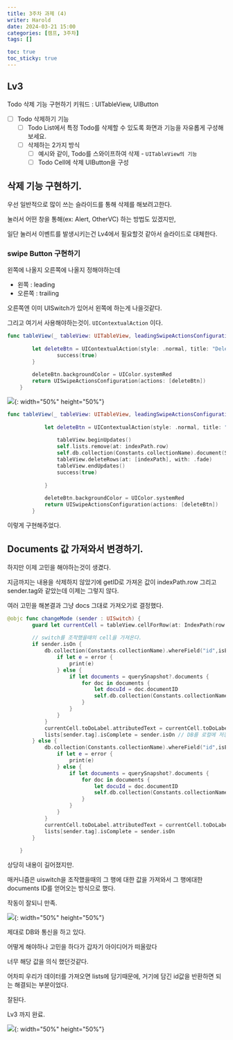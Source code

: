 ```yaml
---
title: 3주차 과제 (4)
writer: Harold
date: 2024-03-21 15:00
categories: [캠프, 3주차]
tags: []

toc: true
toc_sticky: true
---
```



## Lv3 
Todo 삭제 기능 구현하기
키워드 : UITableView, UIButton

- [ ]  Todo 삭제하기 기능
    - [ ]  Todo List에서 특정 Todo를 삭제할 수 있도록 화면과 기능을 자유롭게 구성해보세요.
    - [ ]  삭제하는 2가지 방식
        - [ ]  예시와 같이, Todo를 스와이프하여 삭제 - `UITableView의 기능`
        - [ ]  Todo Cell에 삭제 UIButton을 구성

## 삭제 기능 구현하기.

우선 일반적으로 많이 쓰는 슬라이드를 통해 삭제를 해보려고한다.

눌러서 어떤 창을 통해(ex: Alert, OtherVC) 하는 방법도 있겠지만,

일단 눌러서 이벤트를 발생시키는건 Lv4에서 필요할것 같아서 슬라이드로 대체한다.

### swipe Button 구현하기

왼쪽에 나올지 오른쪽에 나올지 정해야하는데

- 왼쪽 : leading
- 오른쪽 : trailing

오른쪽엔 이미 UISwitch가 있어서 왼쪽에 하는게 나을것같다.

그리고 여기서 사용해야하는것이. `UIContextualAction` 이다.

```swift
func tableView(_ tableView: UITableView, leadingSwipeActionsConfigurationForRowAt indexPath: IndexPath) -> UISwipeActionsConfiguration? {
        
        let deleteBtn = UIContextualAction(style: .normal, title: "Delete") { (UIContextualAction, UIView, success: @escaping (Bool) -> Void) in
                success(true)
        }
        
        deleteBtn.backgroundColor = UIColor.systemRed
        return UISwipeActionsConfiguration(actions: [deleteBtn])
    }
```

![](https://i.esdrop.com/d/f/NrA2xlqacz/XyXCqtg4Zo.gif){: width="50%" height="50%"}

```swift
func tableView(_ tableView: UITableView, leadingSwipeActionsConfigurationForRowAt indexPath: IndexPath) -> UISwipeActionsConfiguration? {
            
            let deleteBtn = UIContextualAction(style: .normal, title: "Delete") { (UIContextualAction, UIView, success: @escaping (Bool) -> Void) in
                
                tableView.beginUpdates()
                self.lists.remove(at: indexPath.row)
                self.db.collection(Constants.collectionName).document(String(indexPath.row)).delete()
                tableView.deleteRows(at: [indexPath], with: .fade)
                tableView.endUpdates()
                success(true)
                
            }
            
            deleteBtn.backgroundColor = UIColor.systemRed
            return UISwipeActionsConfiguration(actions: [deleteBtn])
        }
```

이렇게 구현해주었다.

## Documents 값 가져와서 변경하기.

하지만 이제 고민을 해야하는것이 생겼다.

지금까지는 내용을 삭제하지 않았기에 getID로 가져온 값이 indexPath.row 그리고 sender.tag와 같았는데 이제는 그렇지 않다.

여러 고민을 해본결과 그냥 docs 그대로 가져오기로 결정했다.

```swift
@objc func changeMode (sender : UISwitch) {
        guard let currentCell = tableView.cellForRow(at: IndexPath(row: sender.tag, section: 0)) as? ToDoListCell else { return }
        
        // switch를 조작했을때의 cell을 가져온다.
        if sender.isOn {
            db.collection(Constants.collectionName).whereField("id",isEqualTo: sender.tag).getDocuments { (querySnapshot, error) in
                if let e = error {
                    print(e)
                } else {
                    if let documents = querySnapshot?.documents {
                        for doc in documents {
                            let docuId = doc.documentID
                            self.db.collection(Constants.collectionName).document(docuId).setData([Constants.Fire.fireBool : sender.isOn],merge: true)
                        }
                    }
                }
            }
            currentCell.toDoLabel.attributedText = currentCell.toDoLabel.text?.strikeThrough() // 취소선
            lists[sender.tag].isComplete = sender.isOn // DB를 로컬에 저장한 lists에도 반영
        } else {
            db.collection(Constants.collectionName).whereField("id",isEqualTo: sender.tag).getDocuments { (querySnapshot, error) in
                if let e = error {
                    print(e)
                } else {
                    if let documents = querySnapshot?.documents {
                        for doc in documents {
                            let docuId = doc.documentID
                            self.db.collection(Constants.collectionName).document(docuId).setData([Constants.Fire.fireBool : sender.isOn],merge: true)
                        }
                    }
                }
            }
            currentCell.toDoLabel.attributedText = currentCell.toDoLabel.text?.removeStrike()
            lists[sender.tag].isComplete = sender.isOn
        }
        
    }

```

상당히 내용이 길어졌지만.

매커니즘은 uiswitch을 조작했을때의 그 행에 대한 값을 가져와서 그 행에대한 documents ID를 얻어오는 방식으로 했다.

작동이 잘되니 만족.

![](https://i.esdrop.com/d/f/NrA2xlqacz/2FjtNXO7KX.gif){: width="50%" height="50%"}

제대로 DB와 통신을 하고 있다.

어떻게 해야하나 고민을 하다가 갑자기 아이디어가 떠올랐다

너무 해당 값을 의식 했던것같다.

어차피 우리가 데이터를 가져오면 lists에 담기때문에, 거기에 담긴 id값을 반환하면 되는 해결되는 부분이었다.

잘된다.

Lv3 까지 완료.

![](https://i.esdrop.com/d/f/NrA2xlqacz/KoNb5b0iln.gif){: width="50%" height="50%"}